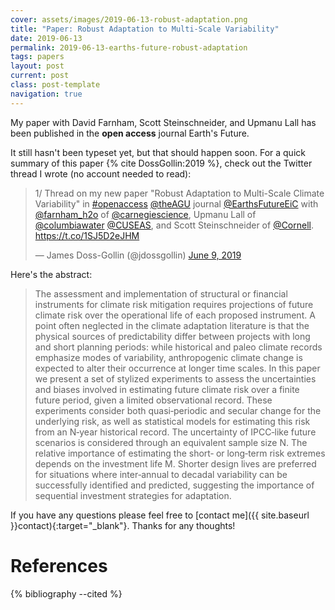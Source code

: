 ```yaml
---
cover: assets/images/2019-06-13-robust-adaptation.png
title: "Paper: Robust Adaptation to Multi-Scale Variability"
date: 2019-06-13
permalink: 2019-06-13-earths-future-robust-adaptation
tags: papers
layout: post
current: post
class: post-template
navigation: true
---
```


My paper with David Farnham, Scott Steinschneider, and Upmanu Lall has been published in the **open access** journal Earth's Future.

It still hasn't been typeset yet, but that should happen soon.
For a quick summary of this paper {% cite DossGollin:2019 %}, check out the Twitter thread I wrote (no account needed to read):

<blockquote class="twitter-tweet" data-lang="en"><p lang="en" dir="ltr">1/ Thread on my new paper &quot;Robust Adaptation to Multi-Scale Climate Variability&quot; in  <a href="https://twitter.com/hashtag/openaccess?src=hash&amp;ref_src=twsrc%5Etfw">#openaccess</a> <a href="https://twitter.com/theAGU?ref_src=twsrc%5Etfw">@theAGU</a> journal <a href="https://twitter.com/EarthsFutureEiC?ref_src=twsrc%5Etfw">@EarthsFutureEiC</a> with <a href="https://twitter.com/farnham_h2o?ref_src=twsrc%5Etfw">@farnham_h2o</a> of <a href="https://twitter.com/carnegiescience?ref_src=twsrc%5Etfw">@carnegiescience</a>, Upmanu Lall of <a href="https://twitter.com/columbiawater?ref_src=twsrc%5Etfw">@columbiawater</a> <a href="https://twitter.com/CUSEAS?ref_src=twsrc%5Etfw">@CUSEAS</a>, and Scott Steinschneider of <a href="https://twitter.com/Cornell?ref_src=twsrc%5Etfw">@Cornell</a>. <a href="https://t.co/1SJ5D2eJHM">https://t.co/1SJ5D2eJHM</a></p>&mdash; James Doss-Gollin (@jdossgollin) <a href="https://twitter.com/jdossgollin/status/1137731608688168966?ref_src=twsrc%5Etfw">June 9, 2019</a></blockquote>
<script async src="https://platform.twitter.com/widgets.js" charset="utf-8"></script>

Here's the abstract:

> The assessment and implementation of structural or financial instruments for climate risk mitigation requires projections of future climate risk over the operational life of each proposed instrument. A point often neglected in the climate adaptation literature is that the physical sources of predictability differ between projects with long and short planning periods: while historical and paleo climate records emphasize modes of variability, anthropogenic climate change is expected to alter their occurrence at longer time scales. In this paper we present a set of stylized experiments to assess the uncertainties and biases involved in estimating future climate risk over a finite future period, given a limited observational record. These experiments consider both quasi‐periodic and secular change for the underlying risk, as well as statistical models for estimating this risk from an N‐year historical record. The uncertainty of IPCC‐like future scenarios is considered through an equivalent sample size N. The relative importance of estimating the short‐ or long‐term risk extremes depends on the investment life M. Shorter design lives are preferred for situations where inter‐annual to decadal variability can be successfully identified and predicted, suggesting the importance of sequential investment strategies for adaptation.

If you have any questions please feel free to [contact me]({{ site.baseurl }}contact){:target="_blank"}.
Thanks for any thoughts!

# References

{% bibliography --cited %}
